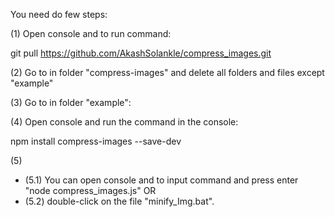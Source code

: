 

You need do few steps:


(1) Open console and to run command:

git pull https://github.com/AkashSolankle/compress_images.git

(2) Go to in folder "compress-images" and delete all folders and files except "example"


(3) Go to in folder "example": 


(4) Open console and run the command in the console: 

npm install compress-images --save-dev


(5) 
- (5.1) You can open console and to input command and press enter "node compress_images.js" 
OR
- (5.2) double-click on the file "minify_Img.bat".
